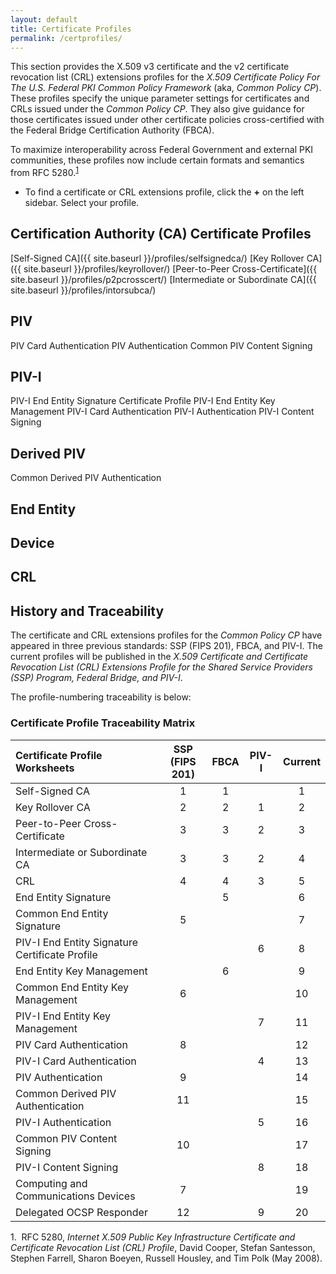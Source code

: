 ```yaml
---
layout: default
title: Certificate Profiles
permalink: /certprofiles/
---
```


This section provides the X.509 v3 certificate and the v2 certificate revocation list (CRL) extensions profiles for the _X.509 Certificate Policy For The U.S. Federal PKI Common Policy Framework_ (aka, _Common Policy CP_). These profiles specify the unique parameter settings for certificates and CRLs issued under the _Common Policy CP_. They also give guidance for those certificates issued under other certificate policies cross-certified with the Federal Bridge Certification Authority (FBCA).

To maximize interoperability across Federal Government and external PKI communities, these profiles now include certain formats and semantics from RFC 5280.<sup>[1](#myfootnote1)</sup> 

* To find a certificate or CRL extensions profile, click the **+** on the left sidebar. Select your profile. 

## Certification Authority (CA) Certificate Profiles 
 
[Self-Signed CA]({{ site.baseurl }}/profiles/selfsignedca/)
[Key Rollover CA]({{ site.baseurl }}/profiles/keyrollover/)
[Peer-to-Peer Cross-Certificate]({{ site.baseurl }}/profiles/p2pcrosscert/)
[Intermediate or Subordinate CA]({{ site.baseurl }}/profiles/intorsubca/)

## PIV

PIV Card Authentication 
PIV Authentication
Common PIV Content Signing

## PIV-I

PIV-I End Entity Signature Certificate Profile
PIV-I End Entity Key Management
PIV-I Card Authentication
PIV-I Authentication
PIV-I Content Signing

## Derived PIV

Common Derived PIV Authentication

## End Entity

## Device

## CRL



## History and Traceability

The certificate and CRL extensions profiles for the _Common Policy CP_ have appeared in three previous standards:  SSP (FIPS 201), FBCA, and PIV-I. The current profiles will be published in the _X.509 Certificate and Certificate Revocation List (CRL) Extensions Profile for the Shared Service Providers (SSP) Program, Federal Bridge, and PIV-I_. 

The profile-numbering traceability is below:

### Certificate Profile Traceability Matrix

| **Certificate Profile<BR>Worksheets**   | **SSP**<BR>**(FIPS 201)**        | **FBCA**     | **PIV-I**     | **Current**   |
| :----------------------------------  | :------:        | :-----------:      | :-----------:      | :-----------:      |
| Self-Signed CA                       | 1              | 1            |               | 1             |
| Key Rollover CA                      | 2              | 2            |  1            | 2             |
| Peer-to-Peer Cross-Certificate       | 3              | 3            |  2            | 3             |
| Intermediate or Subordinate CA       | 3              | 3            |  2            | 4             |
| CRL       | 4              | 4            |  3            | 5             |
| End Entity Signature       |                | 5            |               | 6             |
| Common End Entity Signature       | 5              |              |               | 7             |
| PIV-I End Entity Signature Certificate Profile       |                |              |  6            | 8             |
| End Entity Key Management       |                |  6           |               | 9             |
| Common End Entity Key Management       | 6               |             |               | 10             |
| PIV-I End Entity Key Management       |                |             | 7              | 11             |
| PIV Card Authentication       | 8               |             |               | 12             |
| PIV-I Card Authentication       |                |             |  4             | 13             |
| PIV Authentication       |  9              |             |               | 14             |
| Common Derived PIV Authentication       |  11              |             |               | 15             |
| PIV-I Authentication       |                |             |  5             | 16             |
| Common PIV Content Signing       | 10               |             |               | 17             |
| PIV-I Content Signing       |                |             |  8             | 18             |
| Computing and Communications Devices       | 7               |             |               | 19             |
| Delegated OCSP Responder       | 12               |             | 9             | 20             |



<a name="myfootnote1">1</a>.&nbsp;&nbsp;RFC 5280, _Internet X.509 Public Key Infrastructure Certificate and Certificate Revocation List (CRL) Profile_, David Cooper, Stefan Santesson, Stephen Farrell, Sharon Boeyen, Russell Housley, and Tim Polk (May 2008).


